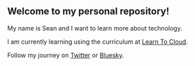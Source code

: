 ## Welcome to my personal repository!

My name is Sean and I want to learn more about technology.

I am currently learning using the curriculum at [Learn To Cloud](learntocloud.guide).

Follow my journey on [Twitter](https://x.com/Seanofther3d) or [Bluesky](https://bsky.app/profile/seanofthered.bsky.social).
